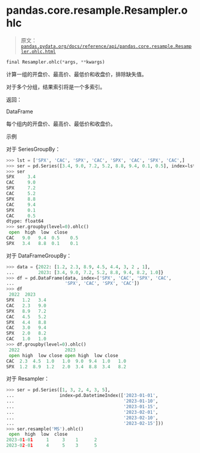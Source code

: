 # pandas.core.resample.Resampler.ohlc

> 原文：[`pandas.pydata.org/docs/reference/api/pandas.core.resample.Resampler.ohlc.html`](https://pandas.pydata.org/docs/reference/api/pandas.core.resample.Resampler.ohlc.html)

```py
final Resampler.ohlc(*args, **kwargs)
```

计算一组的开盘价、最高价、最低价和收盘价，排除缺失值。

对于多个分组，结果索引将是一个多索引。

返回：

DataFrame

每个组内的开盘价、最高价、最低价和收盘价。

示例

对于 SeriesGroupBy：

```py
>>> lst = ['SPX', 'CAC', 'SPX', 'CAC', 'SPX', 'CAC', 'SPX', 'CAC',]
>>> ser = pd.Series([3.4, 9.0, 7.2, 5.2, 8.8, 9.4, 0.1, 0.5], index=lst)
>>> ser
SPX     3.4
CAC     9.0
SPX     7.2
CAC     5.2
SPX     8.8
CAC     9.4
SPX     0.1
CAC     0.5
dtype: float64
>>> ser.groupby(level=0).ohlc()
 open  high  low  close
CAC   9.0   9.4  0.5    0.5
SPX   3.4   8.8  0.1    0.1 
```

对于 DataFrameGroupBy：

```py
>>> data = {2022: [1.2, 2.3, 8.9, 4.5, 4.4, 3, 2 , 1],
...         2023: [3.4, 9.0, 7.2, 5.2, 8.8, 9.4, 8.2, 1.0]}
>>> df = pd.DataFrame(data, index=['SPX', 'CAC', 'SPX', 'CAC',
...                   'SPX', 'CAC', 'SPX', 'CAC'])
>>> df
 2022  2023
SPX   1.2   3.4
CAC   2.3   9.0
SPX   8.9   7.2
CAC   4.5   5.2
SPX   4.4   8.8
CAC   3.0   9.4
SPX   2.0   8.2
CAC   1.0   1.0
>>> df.groupby(level=0).ohlc()
 2022                 2023
 open high  low close open high  low close
CAC  2.3  4.5  1.0   1.0  9.0  9.4  1.0   1.0
SPX  1.2  8.9  1.2   2.0  3.4  8.8  3.4   8.2 
```

对于 Resampler：

```py
>>> ser = pd.Series([1, 3, 2, 4, 3, 5],
...                 index=pd.DatetimeIndex(['2023-01-01',
...                                         '2023-01-10',
...                                         '2023-01-15',
...                                         '2023-02-01',
...                                         '2023-02-10',
...                                         '2023-02-15']))
>>> ser.resample('MS').ohlc()
 open  high  low  close
2023-01-01     1     3    1      2
2023-02-01     4     5    3      5 
```
